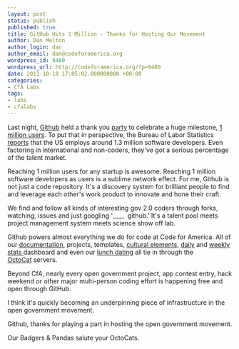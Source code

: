 ```yaml
---
layout: post
status: publish
published: true
title: GitHub Hits 1 Million - Thanks for Hosting Our Movement
author: Dan Melton
author_login: dan
author_email: dan@codeforamerica.org
wordpress_id: 9480
wordpress_url: http://codeforamerica.org/?p=9480
date: 2011-10-18 17:05:02.000000000 +00:00
categories:
- CfA Labs
tags:
- labs
- cfalabs
---
```

Last night, <a href="http://www.github.com">Github</a> held a thank you <a href="https://github.com/blog/952-1-million-user-party-mon-oct-17-in-sf">party</a> to celebrate a huge milestone, <a href="https://github.com/blog/936-one-million">1 million users</a>. To put that in perspective, the Bureau of Labor Statistics <a href="http://www.bls.gov/oco/ocos303.htm">reports</a> that the US employs around 1.3 million software developers. Even factoring in international and non-coders, they've got a serious percentage of the talent market.

Reaching 1 million users for any startup is awesome. Reaching 1 million software developers as users is a sublime network effect. For me, Github is not just a code repository. It's a discovery system for brilliant people to find and leverage each other's work product to innovate and hone their craft.

We find and follow all kinds of interesting gov 2.0 coders through forks, watching, issues and just googling '____  github.' It's a talent pool meets project management system meets science show off lab.

Github powers almost everything we do for code at Code for America. All of our <a href="http://www.github.com/codeforamerica">documentation</a>, projects, templates, <a href="https://github.com/codeforamerica/cfa_coder_sounds">cultural elements</a>, <a href="http://commits.codeforamerica.org">daily</a> and <a href="http://stats.codeforamerica.org">weekly stats </a>dashboard and even our <a href="https://github.com/codeforamerica/lunch_roulette">lunch dating</a> all tie in through the <a href="http://octodex.github.com/">OctoCat</a> servers.

Beyond CfA, nearly every open government project, app contest entry, hack weekend or other major multi-person coding effort is happening free and open through GitHub.

I think it's quickly becoming an underpinning piece of infrastructure in the open government movement.

Github, thanks for playing a part in hosting the open government movement.

Our Badgers &amp; Pandas salute your OctoCats.

&nbsp;

&nbsp;

&nbsp;
